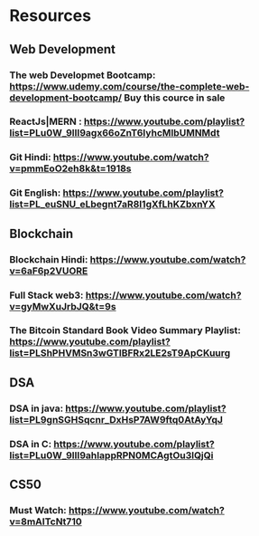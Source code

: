 # Resources

## Web Development

### The web Developmet Bootcamp: https://www.udemy.com/course/the-complete-web-development-bootcamp/  Buy this cource in sale                                             
### ReactJs|MERN : https://www.youtube.com/playlist?list=PLu0W_9lII9agx66oZnT6IyhcMIbUMNMdt                                                    
### Git Hindi: https://www.youtube.com/watch?v=pmmEoO2eh8k&t=1918s                                      
### Git English: https://www.youtube.com/playlist?list=PL_euSNU_eLbegnt7aR8I1gXfLhKZbxnYX                                    

## Blockchain                               
### Blockchain Hindi: https://www.youtube.com/watch?v=6aF6p2VUORE                                                            
### Full Stack web3: https://www.youtube.com/watch?v=gyMwXuJrbJQ&t=9s                                                          
### The Bitcoin Standard Book Video Summary Playlist: https://www.youtube.com/playlist?list=PLShPHVMSn3wGTlBFRx2LE2sT9ApCKuurg                          


## DSA
### DSA in java: https://www.youtube.com/playlist?list=PL9gnSGHSqcnr_DxHsP7AW9ftq0AtAyYqJ                                      
### DSA in C: https://www.youtube.com/playlist?list=PLu0W_9lII9ahIappRPN0MCAgtOu3lQjQi                                               


## CS50
### Must Watch: https://www.youtube.com/watch?v=8mAITcNt710                                                      

